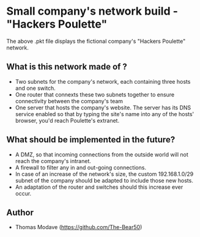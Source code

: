 
# Small company's network build - "Hackers Poulette"

The above .pkt file displays the fictional company's "Hackers Poulette" network.

## What is this network made of ?

- Two subnets for the company's network, each containing three hosts and one switch.
- One router that connexts these two subnets together to ensure connectivity between the company's team
- One server that hosts the company's website. The server has its DNS service enabled so that by typing the site's name into any of the hosts' browser, you'd reach Poulette's extranet.


## What should be implemented in the future?

- A DMZ, so that incoming connections from the outside world will not reach the company's intranet.
- A firewall to filter any in and out-going connections.
- In case of an increase of the network's size, the custom 192.168.1.0/29 subnet of the company should be adapted to include those new hosts.
- An adaptation of the router and switches should this increase ever occur.


## Author

- Thomas Modave (https://github.com/The-Bear50)

